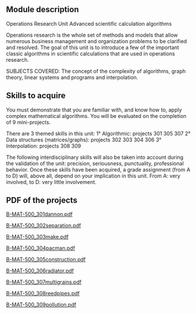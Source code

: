 ## Module description
Operations Research Unit
Advanced scientific calculation algorithms

Operations research is the whole set of methods and models that allow numerous business management and organization problems to be clarified and resolved. The goal of this unit is to introduce a few of the important classic algorithms in scientific calculations that are used in operations research.

SUBJECTS COVERED:
The concept of the complexity of algorithms, graph theory, linear systems and programs and interpolation.

## Skills to acquire
You must demonstrate that you are familiar with, and know how to, apply complex mathematical algorithms. 
You will be evaluated on the completion of 9 mini-projects.

There are 3 themed skills in this unit:
1° Algorithmic: projects 301 305 307
2° Data structures (matrices/graphs): projects 302 303 304 306
3° Interpolation: projects 308 309

The following interdisciplinary skills will also be taken into account during the validation of the unit: precision, seriousness, punctuality, professional behavior.
Once these skills have been acquired, a grade assignment (from A to D) will, above all, depend on your implication in this unit. From A: very involved, to D: very little involvement.

## PDF of the projects
[B-MAT-500_301dannon.pdf](https://github.com/DumesnyJeremy/tek3_Mathematics/files/11131057/B-MAT-500_301dannon.pdf)

[B-MAT-500_302separation.pdf](https://github.com/DumesnyJeremy/tek3_Mathematics/files/11131058/B-MAT-500_302separation.pdf)

[B-MAT-500_303make.pdf](https://github.com/DumesnyJeremy/tek3_Mathematics/files/11131059/B-MAT-500_303make.pdf)

[B-MAT-500_304pacman.pdf](https://github.com/DumesnyJeremy/tek3_Mathematics/files/11131060/B-MAT-500_304pacman.pdf)

[B-MAT-500_305construction.pdf](https://github.com/DumesnyJeremy/tek3_Mathematics/files/11131061/B-MAT-500_305construction.pdf)

[B-MAT-500_306radiator.pdf](https://github.com/DumesnyJeremy/tek3_Mathematics/files/11131062/B-MAT-500_306radiator.pdf)

[B-MAT-500_307multigrains.pdf](https://github.com/DumesnyJeremy/tek3_Mathematics/files/11131063/B-MAT-500_307multigrains.pdf)

[B-MAT-500_308reedpipes.pdf](https://github.com/DumesnyJeremy/tek3_Mathematics/files/11131064/B-MAT-500_308reedpipes.pdf)

[B-MAT-500_309pollution.pdf](https://github.com/DumesnyJeremy/tek3_Mathematics/files/11131065/B-MAT-500_309pollution.pdf)
